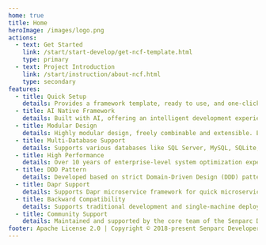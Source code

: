 ```yaml
---
home: true
title: Home
heroImage: /images/logo.png
actions:
  - text: Get Started
    link: /start/start-develop/get-ncf-template.html
    type: primary
  - text: Project Introduction
    link: /start/instruction/about-ncf.html
    type: secondary
features:
  - title: Quick Setup
    details: Provides a framework template, ready to use, and one-click installation.
  - title: AI Native Framework
    details: Built with AI, offering an intelligent development experience. Also integrates basic AI capabilities for easy AI application development.
  - title: Modular Design
    details: Highly modular design, freely combinable and extensible. Each functional module can be developed, tested, integrated, and deployed independently.
  - title: Multi-Database Support
    details: Supports various databases like SQL Server, MySQL, SQLite, PostgreSQL, Oracle, and DM (Dameng), with easy extensibility.
  - title: High Performance
    details: Over 10 years of enterprise-level system optimization experience, high performance, high availability. Many systems with over 5 million daily PV are in use.
  - title: DDD Pattern
    details: Developed based on strict Domain-Driven Design (DDD) patterns to adapt flexibly to changes.
  - title: Dapr Support
    details: Supports Dapr microservice framework for quick microservice implementation.
  - title: Backward Compatibility
    details: Supports traditional development and single-machine deployment modes besides microservices and distributed systems, with no additional learning cost.
  - title: Community Support
    details: Maintained and supported by the core team of the Senparc Developer Community, with long-term upgrades and maintenance.
footer: Apache License 2.0 | Copyright © 2018-present Senparc Developer Community
---
```

